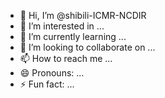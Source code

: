 - 👋 Hi, I’m @shibili-ICMR-NCDIR
- 👀 I’m interested in ...
- 🌱 I’m currently learning ...
- 💞️ I’m looking to collaborate on ...
- 📫 How to reach me ...
- 😄 Pronouns: ...
- ⚡ Fun fact: ...

<!---
shibili-ICMR-NCDIR/shibili-ICMR-NCDIR is a ✨ special ✨ repository because its `README.md` (this file) appears on your GitHub profile.
You can click the Preview link to take a look at your changes.
--->
